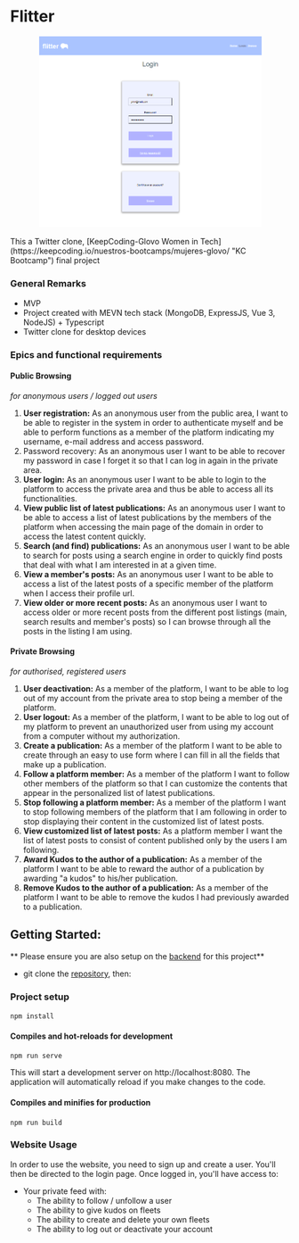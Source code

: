 # Flitter
<p align="center">
<img src="Front.png" alt="Login" width="400"/>
</p>
This a Twitter clone, [KeepCoding-Glovo Women in Tech](https://keepcoding.io/nuestros-bootcamps/mujeres-glovo/ "KC Bootcamp") final project 

### General Remarks
* MVP 
* Project created with MEVN tech stack (MongoDB, ExpressJS, Vue 3, NodeJS) + Typescript
* Twitter clone for desktop devices 

### Epics and functional requirements 

#### Public Browsing 
_for anonymous users / logged out users_
1. **User registration:** As an anonymous user from the public area, I want to be able to register in the system in order to authenticate myself and be able to perform functions as a member of the platform indicating my username, e-mail address and access password.
2. Password recovery: As an anonymous user I want to be able to recover my password in case I forget it so that I can log in again in the private area.
3. **User login:** As an anonymous user I want to be able to login to the platform to access the private area and thus be able to access all its functionalities.
4. **View public list of latest publications:** As an anonymous user I want to be able to access a list of latest publications by the members of the platform when accessing the main page of the domain in order to access the latest content quickly.
5. **Search (and find) publications:** As an anonymous user I want to be able to search for posts using a search engine in order to quickly find posts that deal with what I am interested in at a given time.
6. **View a member's posts:** As an anonymous user I want to be able to access a list of the latest posts of a specific member of the platform when I access their profile url.
7. **View older or more recent posts:** As an anonymous user I want to access older or more recent posts from the different post listings (main, search results and member's posts) so I can browse through all the posts in the listing I am using.

#### Private Browsing
_for authorised, registered users_
1. **User deactivation:** As a member of the platform, I want to be able to log out of my account from the private area to stop being a member of the platform.
2. **User logout:** As a member of the platform, I want to be able to log out of my platform to prevent an unauthorized user from using my account from a computer without my authorization.
3. **Create a publication:** As a member of the platform I want to be able to create through an easy to use form where I can fill in all the fields that make up a publication.
4. **Follow a platform member:** As a member of the platform I want to follow other members of the platform so that I can customize the contents that appear in the personalized list of latest publications.
5. **Stop following a platform member:** As a member of the platform I want to stop following members of the platform that I am following in order to stop displaying their content in the customized list of latest posts.
6. **View customized list of latest posts:** As a platform member I want the list of latest posts to consist of content published only by the users I am following.
7. **Award Kudos to the author of a publication:** As a member of the platform I want to be able to reward the author of a publication by awarding "a kudos" to his/her publication.
8. **Remove Kudos to the author of a publication:** As a member of the platform I want to be able to remove the kudos I had previously awarded to a publication.

## Getting Started:
** Please ensure you are also setup on the [backend](https://github.com/criSiles/Flitter-BackEnd "backend") for this project**
- git clone the [repository](https://github.com/LuciaSaenz/Front-Flitter "repo"), then:

### Project setup
```
npm install
```

#### Compiles and hot-reloads for development
```
npm run serve
```
This will start a development server on http://localhost:8080. The application will automatically reload if you make changes to the code.

#### Compiles and minifies for production
```
npm run build
```

### Website Usage
In order to use the website, you need to sign up and create a user. You'll then be directed to the login page. Once logged in, you'll have access to: 
- Your private feed with:
  - The ability to follow / unfollow a user
  - The ability to give kudos on fleets
  - The ability to create and delete your own fleets 
  - The ability to log out or deactivate your account
